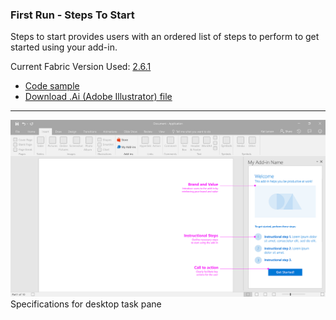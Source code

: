 ### First Run - Steps To Start

Steps to start provides users with an ordered list of steps to perform to get started using your add-in.

Current Fabric Version Used: [2.6.1](https://github.com/OfficeDev/office-ui-fabric-core/releases/tag/2.6.1)

* [Code sample](https://github.com/OfficeDev/Office-Add-in-UX-Design-Patterns-Code/tree/master/templates/first-run/instruction-step)
* [Download .Ai (Adobe Illustrator) file](https://github.com/OfficeDev/Office-Add-in-UX-Design-Patterns/blob/master/Patterns/Source%20Files/FirstRun_StepsToStart.ai?raw=true)

***

![First Run - Steps To Start - Specifications for desktop task pane](../assets/markdown-images/FirstRun_StepsToStart_DesktopTaskPaneCallouts.png)
Specifications for desktop task pane







